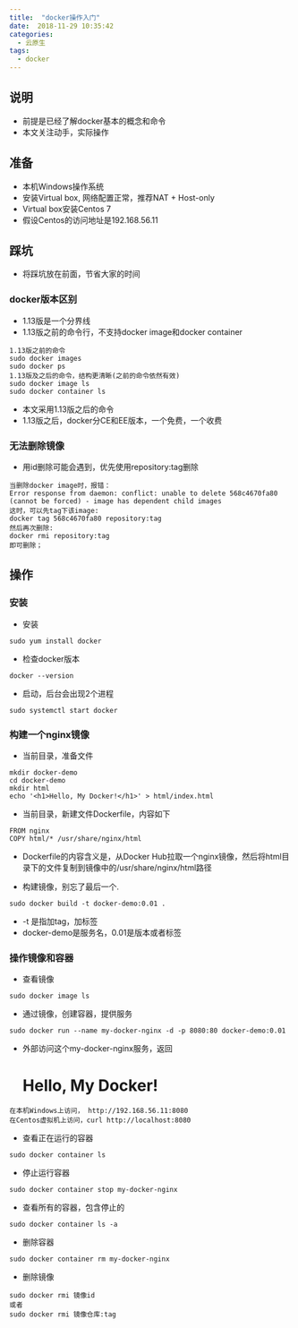 ```yaml
---
title:  "docker操作入门"
date:  2018-11-29 10:35:42
categories:
  - 云原生
tags:
  - docker
---
```


## 说明

* 前提是已经了解docker基本的概念和命令
* 本文关注动手，实际操作

## 准备

* 本机Windows操作系统
* 安装Virtual box, 网络配置正常，推荐NAT + Host-only
* Virtual box安装Centos 7
* 假设Centos的访问地址是192.168.56.11

## 踩坑

* 将踩坑放在前面，节省大家的时间

### docker版本区别

* 1.13版是一个分界线
* 1.13版之前的命令行，不支持docker image和docker container
```shell
1.13版之前的命令
sudo docker images
sudo docker ps
1.13版及之后的命令，结构更清晰(之前的命令依然有效)
sudo docker image ls
sudo docker container ls
```
* 本文采用1.13版之后的命令
* 1.13版之后，docker分CE和EE版本，一个免费，一个收费

### 无法删除镜像

* 用id删除可能会遇到，优先使用repository:tag删除
```shell
当删除docker image时，报错：
Error response from daemon: conflict: unable to delete 568c4670fa80 (cannot be forced) - image has dependent child images
这时，可以先tag下该image:
docker tag 568c4670fa80 repository:tag
然后再次删除:
docker rmi repository:tag
即可删除；
```

## 操作

### 安装

* 安装
```shell
sudo yum install docker
```

* 检查docker版本
```shell
docker --version
```

* 启动，后台会出现2个进程
```shell
sudo systemctl start docker
```

### 构建一个nginx镜像

* 当前目录，准备文件
```shell
mkdir docker-demo
cd docker-demo
mkdir html
echo '<h1>Hello, My Docker!</h1>' > html/index.html
```

* 当前目录，新建文件Dockerfile，内容如下
```shell
FROM nginx
COPY html/* /usr/share/nginx/html
```

* Dockerfile的内容含义是，从Docker Hub拉取一个nginx镜像，然后将html目录下的文件复制到镜像中的/usr/share/nginx/html路径

* 构建镜像，别忘了最后一个.
```shell
sudo docker build -t docker-demo:0.01 .
```

* -t 是指加tag，加标签
* docker-demo是服务名，0.01是版本或者标签

### 操作镜像和容器

* 查看镜像
```shell
sudo docker image ls
```

* 通过镜像，创建容器，提供服务
```shell
sudo docker run --name my-docker-nginx -d -p 8080:80 docker-demo:0.01
```

* 外部访问这个my-docker-nginx服务，返回<h1>Hello, My Docker!</h1>
```shell
在本机Windows上访问， http://192.168.56.11:8080
在Centos虚拟机上访问，curl http://localhost:8080
```

* 查看正在运行的容器
```shell
sudo docker container ls
```

* 停止运行容器
```shell
sudo docker container stop my-docker-nginx
```

* 查看所有的容器，包含停止的
```shell
sudo docker container ls -a
```

* 删除容器
```shell
sudo docker container rm my-docker-nginx
```

* 删除镜像
```shell
sudo docker rmi 镜像id  
或者
sudo docker rmi 镜像仓库:tag 
```
